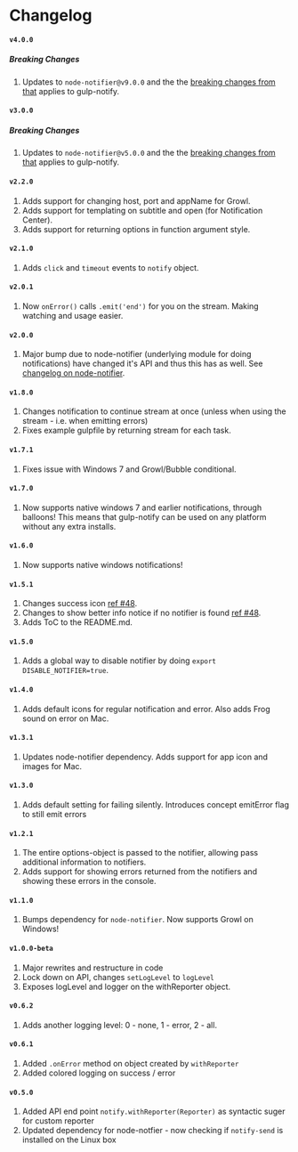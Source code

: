 # Changelog

#### `v4.0.0`

##### Breaking Changes

1. Updates to `node-notifier@v9.0.0` and the the [breaking changes from that](https://github.com/mikaelbr/node-notifier/blob/master/CHANGELOG.md) applies to gulp-notify.

#### `v3.0.0`

##### Breaking Changes

1. Updates to `node-notifier@v5.0.0` and the the [breaking changes from that](https://github.com/mikaelbr/node-notifier/blob/master/CHANGELOG.md#v500) applies to gulp-notify.

#### `v2.2.0`

1. Adds support for changing host, port and appName for Growl.
2. Adds support for templating on subtitle and open (for Notification Center).
3. Adds support for returning options in function argument style.

#### `v2.1.0`

1. Adds `click` and `timeout` events to `notify` object.

#### `v2.0.1`

1. Now `onError()` calls `.emit('end')` for you on the stream. Making watching and usage easier.

#### `v2.0.0`

1. Major bump due to node-notifier (underlying module for doing notifications) have changed it's API and thus this has as well.
   See [changelog on node-notifier](https://github.com/mikaelbr/node-notifier/blob/master/CHANGELOG.md#v400).

#### `v1.8.0`

1. Changes notification to continue stream at once (unless when using the stream - i.e. when emitting errors)
2. Fixes example gulpfile by returning stream for each task.

#### `v1.7.1`

1. Fixes issue with Windows 7 and Growl/Bubble conditional.

#### `v1.7.0`

1. Now supports native windows 7 and earlier notifications, through balloons! This means that gulp-notify can be used on any platform without any extra installs.

#### `v1.6.0`

1. Now supports native windows notifications!

#### `v1.5.1`

1. Changes success icon [ref #48](https://github.com/mikaelbr/gulp-notify/issues/48).
2. Changes to show better info notice if no notifier is found [ref #48](https://github.com/mikaelbr/gulp-notify/issues/49).
3. Adds ToC to the README.md.

#### `v1.5.0`

1. Adds a global way to disable notifier by doing `export DISABLE_NOTIFIER=true`.

#### `v1.4.0`

1. Adds default icons for regular notification and error. Also adds Frog sound on error on Mac.

#### `v1.3.1`

1. Updates node-notifier dependency. Adds support for app icon and images for Mac.

#### `v1.3.0`

1. Adds default setting for failing silently. Introduces concept emitError flag to still emit errors

#### `v1.2.1`

1. The entire options-object is passed to the notifier, allowing pass additional information to notifiers.
2. Adds support for showing errors returned from the notifiers and showing these errors in the console.

#### `v1.1.0`

1. Bumps dependency for `node-notifier`. Now supports Growl on Windows!

#### `v1.0.0-beta`

1. Major rewrites and restructure in code
2. Lock down on API, changes `setLogLevel` to `logLevel`
3. Exposes logLevel and logger on the withReporter object.

#### `v0.6.2`

1. Adds another logging level: 0 - none, 1 - error, 2 - all.

#### `v0.6.1`

1. Added `.onError` method on object created by `withReporter`
2. Added colored logging on success / error

#### `v0.5.0`

1. Added API end point `notify.withReporter(Reporter)` as syntactic suger for custom reporter
2. Updated dependency for node-notfier - now checking if `notify-send` is installed on the Linux box
